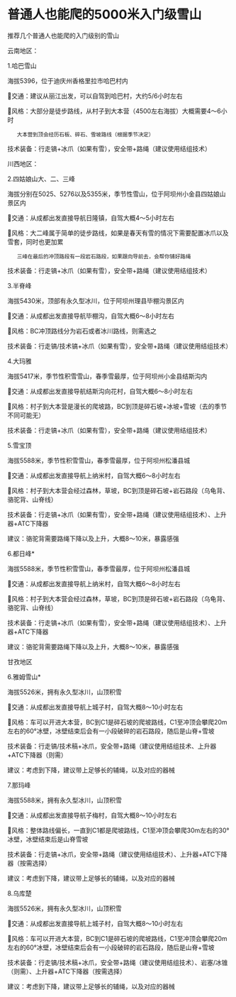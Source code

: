 # 普通人也能爬的5000米入门级雪山

推荐几个普通人也能爬的入门级别的雪山

云南地区：

1.哈巴雪山

海拔5396，位于迪庆州香格里拉市哈巴村内

🚗交通：建议从丽江出发，可以自驾到哈巴村，大约5/6小时左右

🧊风格：大部分是徒步路线，从村子到大本营（4500左右海拔）大概需要4～6小时
    
       大本营到顶会经历石板、碎石、雪坡路线（根据季节决定）

技术装备：行走镐+冰爪（如果有雪），安全带+路绳（建议使用结组技术）

川西地区：

2.四姑娘山大、二、三峰

海拔分别在5025、5276以及5355米，季节性雪山，位于阿坝州小金县四姑娘山景区内

🚗交通：从成都出发直接导航日隆镇，自驾大概4～5小时左右

🧊风格：大二峰属于简单的徒步路线，如果是春天有雪的情况下需要配置冰爪以及雪套，同时也更加累

       三峰在最后的冲顶路段有一段岩石路段，如果跟向导前去，会帮你铺好路绳

技术装备：行走镐+冰爪（如果有雪），安全带+路绳（建议使用结组技术）

3.半脊峰

海拔5430米，顶部有永久型冰川，位于阿坝州理县毕棚沟景区内

🚗交通：从成都出发直接导航毕棚沟，自驾大概6～8小时左右

🧊风格：BC冲顶路线分为岩石或者冰川路线，则需选之

技术装备：行走镐/技术镐+冰爪（如果有雪），安全带+路绳（建议使用结组技术）

4.大玛雅

海拔5417米，季节性积雪雪山，春季雪最厚，位于阿坝州小金县结斯沟内

🚗交通：从成都出发直接导航结斯沟向花村，自驾大概6～8小时左右

🧊风格：村子到大本营是漫长的爬坡路，BC到顶是碎石坡+冰坡+雪坡（去的季节不同可能无）

技术装备：行走镐+冰爪（如果有雪），安全带+路绳（建议使用结组技术）

5.雪宝顶

海拔5588米，季节性积雪雪山，春季雪最厚，位于阿坝州松潘县城

🚗交通：从成都出发直接导航上纳米村，自驾大概6～8小时左右

🧊风格：村子到大本营会经过森林，草坡，BC到顶是碎石坡+岩石路段（乌龟背、骆驼背、山脊线）

技术装备：行走镐+冰爪（如果有雪），安全带+路绳（建议使用结组技术）、上升器+ATC下降器

建议：骆驼背需要路绳下降以及上升，大概8～10米，暴露感强

6.都日峰*

海拔5588米，季节性积雪雪山，春季雪最厚，位于阿坝州松潘县城

🚗交通：从成都出发直接导航上纳米村，自驾大概6～8小时左右

🧊风格：村子到大本营会经过森林，草坡，BC到顶是碎石坡+岩石路段（乌龟背、骆驼背、山脊线）

技术装备：行走镐+冰爪（如果有雪），安全带+路绳（建议使用结组技术）、上升器+ATC下降器

建议：骆驼背需要路绳下降以及上升，大概8～10米，暴露感强

甘孜地区

6.雅姆雪山*

海拔5526米，拥有永久型冰川，山顶积雪

🚗交通：从成都出发直接导航上城子村，自驾大概8～10小时左右

🧊风格：车可以开进大本营，BC到C1是碎石坡的爬坡路线，C1至冲顶会攀爬20m左右的60°冰壁，冰壁结束后会有一小段破碎的岩石路段，随后是山脊+雪坡

技术装备：行走镐/技术稿+冰爪，安全带+路绳（建议使用结组技术、上升器+ATC下降器（则需）

建议：考虑到下降，建议带上足够长的辅绳，以及对应的器械

7.那玛峰

海拔5588米，拥有永久型冰川，山顶积雪

🚗交通：从成都出发直接导航子梅村，自驾大概8～10小时左右

🧊风格：整体路线偏长，一直到C1都是爬坡路线，C1至冲顶会攀爬30m左右的30°冰壁，冰壁结束后是山脊雪坡

技术装备：行走镐+冰爪，安全带+路绳（建议使用结组技术）、上升器+ATC下降器（按需选择）

建议：考虑到下降，建议带上足够长的辅绳，以及对应的器械

8.乌库楚

海拔5526米，拥有永久型冰川，山顶积雪

🚗交通：从成都出发直接导航上城子村，自驾大概8～10小时左右

🧊风格：车可以开进大本营，BC到C1是碎石坡的爬坡路线，C1至冲顶会攀爬20m左右的60°冰壁，冰壁结束后会有一小段破碎的岩石路段，随后是山脊+雪坡

技术装备：行走镐/技术稿+冰爪，安全带+路绳（建议使用结组技术）、岩塞/冰锥（则需）、上升器+ATC下降器（按需选择）

建议：考虑到下降，建议带上足够长的辅绳，以及对应的器械

